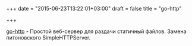 +++
date = "2015-06-23T13:22:01+03:00"
draft = false
title = "go-http"

+++

<p><a href="https://github.com/GokulSrinivas/go-http">go-http</a>&nbsp;- Простой веб-сервер для раздачи статичный файлов. Замена питоновского&nbsp;SimpleHTTPServer.</p>

